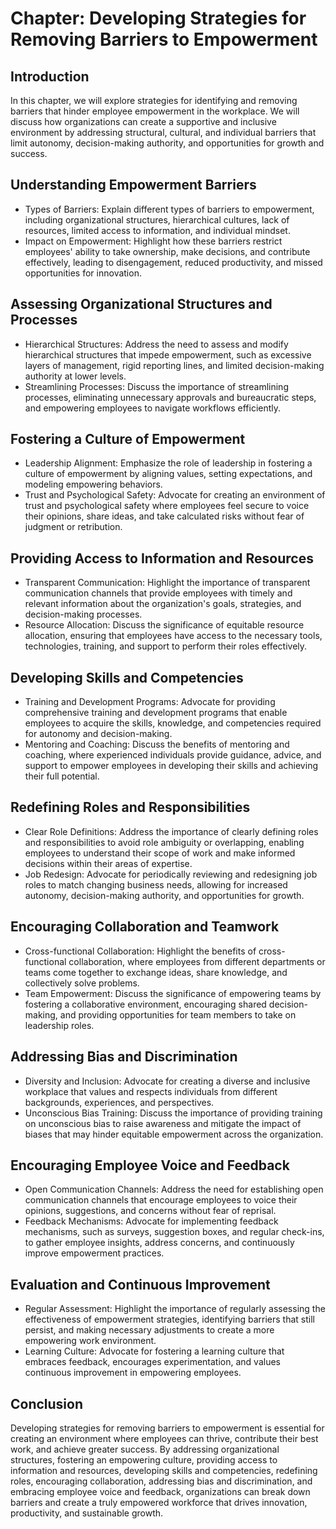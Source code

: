 Chapter: Developing Strategies for Removing Barriers to Empowerment
===================================================================

Introduction
------------

In this chapter, we will explore strategies for identifying and removing barriers that hinder employee empowerment in the workplace. We will discuss how organizations can create a supportive and inclusive environment by addressing structural, cultural, and individual barriers that limit autonomy, decision-making authority, and opportunities for growth and success.

Understanding Empowerment Barriers
----------------------------------

* Types of Barriers: Explain different types of barriers to empowerment, including organizational structures, hierarchical cultures, lack of resources, limited access to information, and individual mindset.
* Impact on Empowerment: Highlight how these barriers restrict employees' ability to take ownership, make decisions, and contribute effectively, leading to disengagement, reduced productivity, and missed opportunities for innovation.

Assessing Organizational Structures and Processes
-------------------------------------------------

* Hierarchical Structures: Address the need to assess and modify hierarchical structures that impede empowerment, such as excessive layers of management, rigid reporting lines, and limited decision-making authority at lower levels.
* Streamlining Processes: Discuss the importance of streamlining processes, eliminating unnecessary approvals and bureaucratic steps, and empowering employees to navigate workflows efficiently.

Fostering a Culture of Empowerment
----------------------------------

* Leadership Alignment: Emphasize the role of leadership in fostering a culture of empowerment by aligning values, setting expectations, and modeling empowering behaviors.
* Trust and Psychological Safety: Advocate for creating an environment of trust and psychological safety where employees feel secure to voice their opinions, share ideas, and take calculated risks without fear of judgment or retribution.

Providing Access to Information and Resources
---------------------------------------------

* Transparent Communication: Highlight the importance of transparent communication channels that provide employees with timely and relevant information about the organization's goals, strategies, and decision-making processes.
* Resource Allocation: Discuss the significance of equitable resource allocation, ensuring that employees have access to the necessary tools, technologies, training, and support to perform their roles effectively.

Developing Skills and Competencies
----------------------------------

* Training and Development Programs: Advocate for providing comprehensive training and development programs that enable employees to acquire the skills, knowledge, and competencies required for autonomy and decision-making.
* Mentoring and Coaching: Discuss the benefits of mentoring and coaching, where experienced individuals provide guidance, advice, and support to empower employees in developing their skills and achieving their full potential.

Redefining Roles and Responsibilities
-------------------------------------

* Clear Role Definitions: Address the importance of clearly defining roles and responsibilities to avoid role ambiguity or overlapping, enabling employees to understand their scope of work and make informed decisions within their areas of expertise.
* Job Redesign: Advocate for periodically reviewing and redesigning job roles to match changing business needs, allowing for increased autonomy, decision-making authority, and opportunities for growth.

Encouraging Collaboration and Teamwork
--------------------------------------

* Cross-functional Collaboration: Highlight the benefits of cross-functional collaboration, where employees from different departments or teams come together to exchange ideas, share knowledge, and collectively solve problems.
* Team Empowerment: Discuss the significance of empowering teams by fostering a collaborative environment, encouraging shared decision-making, and providing opportunities for team members to take on leadership roles.

Addressing Bias and Discrimination
----------------------------------

* Diversity and Inclusion: Advocate for creating a diverse and inclusive workplace that values and respects individuals from different backgrounds, experiences, and perspectives.
* Unconscious Bias Training: Discuss the importance of providing training on unconscious bias to raise awareness and mitigate the impact of biases that may hinder equitable empowerment across the organization.

Encouraging Employee Voice and Feedback
---------------------------------------

* Open Communication Channels: Address the need for establishing open communication channels that encourage employees to voice their opinions, suggestions, and concerns without fear of reprisal.
* Feedback Mechanisms: Advocate for implementing feedback mechanisms, such as surveys, suggestion boxes, and regular check-ins, to gather employee insights, address concerns, and continuously improve empowerment practices.

Evaluation and Continuous Improvement
-------------------------------------

* Regular Assessment: Highlight the importance of regularly assessing the effectiveness of empowerment strategies, identifying barriers that still persist, and making necessary adjustments to create a more empowering work environment.
* Learning Culture: Advocate for fostering a learning culture that embraces feedback, encourages experimentation, and values continuous improvement in empowering employees.

Conclusion
----------

Developing strategies for removing barriers to empowerment is essential for creating an environment where employees can thrive, contribute their best work, and achieve greater success. By addressing organizational structures, fostering an empowering culture, providing access to information and resources, developing skills and competencies, redefining roles, encouraging collaboration, addressing bias and discrimination, and embracing employee voice and feedback, organizations can break down barriers and create a truly empowered workforce that drives innovation, productivity, and sustainable growth.
